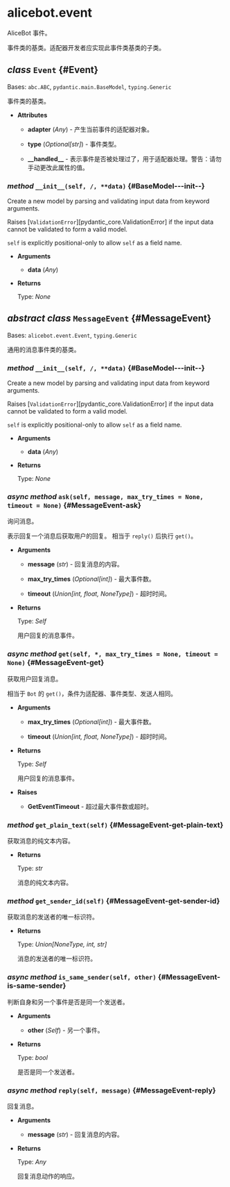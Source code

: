 # alicebot.event

AliceBot 事件。

事件类的基类。适配器开发者应实现此事件类基类的子类。

## _class_ `Event` {#Event}

Bases: `abc.ABC`, `pydantic.main.BaseModel`, `typing.Generic`

事件类的基类。

- **Attributes**

  - **adapter** (_Any_) - 产生当前事件的适配器对象。

  - **type** (_Optional\[str\]_) - 事件类型。

  - **\_\_handled\_\_** - 表示事件是否被处理过了，用于适配器处理。警告：请勿手动更改此属性的值。

### _method_ `__init__(self, /, **data)` {#BaseModel---init--}

Create a new model by parsing and validating input data from keyword arguments.

Raises [`ValidationError`][pydantic_core.ValidationError] if the input data cannot be
validated to form a valid model.

`self` is explicitly positional-only to allow `self` as a field name.

- **Arguments**

  - **data** (_Any_)

- **Returns**

  Type: _None_

## _abstract class_ `MessageEvent` {#MessageEvent}

Bases: `alicebot.event.Event`, `typing.Generic`

通用的消息事件类的基类。

### _method_ `__init__(self, /, **data)` {#BaseModel---init--}

Create a new model by parsing and validating input data from keyword arguments.

Raises [`ValidationError`][pydantic_core.ValidationError] if the input data cannot be
validated to form a valid model.

`self` is explicitly positional-only to allow `self` as a field name.

- **Arguments**

  - **data** (_Any_)

- **Returns**

  Type: _None_

### _async method_ `ask(self, message, max_try_times = None, timeout = None)` {#MessageEvent-ask}

询问消息。

表示回复一个消息后获取用户的回复。
相当于 `reply()` 后执行 `get()`。

- **Arguments**

  - **message** (_str_) - 回复消息的内容。

  - **max\_try\_times** (_Optional\[int\]_) - 最大事件数。

  - **timeout** (_Union\[int, float, NoneType\]_) - 超时时间。

- **Returns**

  Type: _Self_

  用户回复的消息事件。

### _async method_ `get(self, *, max_try_times = None, timeout = None)` {#MessageEvent-get}

获取用户回复消息。

相当于 `Bot` 的 `get()`，条件为适配器、事件类型、发送人相同。

- **Arguments**

  - **max\_try\_times** (_Optional\[int\]_) - 最大事件数。

  - **timeout** (_Union\[int, float, NoneType\]_) - 超时时间。

- **Returns**

  Type: _Self_

  用户回复的消息事件。

- **Raises**

  - **GetEventTimeout** - 超过最大事件数或超时。

### _method_ `get_plain_text(self)` {#MessageEvent-get-plain-text}

获取消息的纯文本内容。

- **Returns**

  Type: _str_

  消息的纯文本内容。

### _method_ `get_sender_id(self)` {#MessageEvent-get-sender-id}

获取消息的发送者的唯一标识符。

- **Returns**

  Type: _Union\[NoneType, int, str\]_

  消息的发送者的唯一标识符。

### _async method_ `is_same_sender(self, other)` {#MessageEvent-is-same-sender}

判断自身和另一个事件是否是同一个发送者。

- **Arguments**

  - **other** (_Self_) - 另一个事件。

- **Returns**

  Type: _bool_

  是否是同一个发送者。

### _async method_ `reply(self, message)` {#MessageEvent-reply}

回复消息。

- **Arguments**

  - **message** (_str_) - 回复消息的内容。

- **Returns**

  Type: _Any_

  回复消息动作的响应。
